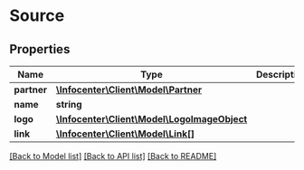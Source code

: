 # Source

## Properties
Name | Type | Description | Notes
------------ | ------------- | ------------- | -------------
**partner** | [**\Infocenter\Client\Model\Partner**](Partner.md) |  | [optional] 
**name** | **string** |  | [optional] 
**logo** | [**\Infocenter\Client\Model\LogoImageObject**](LogoImageObject.md) |  | [optional] 
**link** | [**\Infocenter\Client\Model\Link[]**](Link.md) |  | [optional] 

[[Back to Model list]](../../README.md#documentation-for-models) [[Back to API list]](../../README.md#documentation-for-api-endpoints) [[Back to README]](../../README.md)

